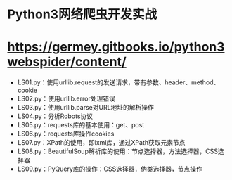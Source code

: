 # Python3网络爬虫开发实战
# https://germey.gitbooks.io/python3webspider/content/
<ul>
<li>LS01.py：使用urllib.request的发送请求，带有参数、header、method、cookie</li>
<li>LS02.py：使用urllib.error处理错误</li>
<li>LS03.py：使用urllib.parse对URL地址的解析操作</li>
<li>LS04.py：分析Robots协议</li>
<li>LS05.py：requests库的基本使用：get、post</li>
<li>LS06.py：requests库操作cookies</li>
<li>LS07.py：XPath的使用，即lxml库，通过XPath获取元素节点</li>
<li>LS08.py：BeautifulSoup解析库的使用：节点选择器，方法选择器，CSS选择器</li>
<li>LS09.py：PyQuery库的操作：CSS选择器，伪类选择器，节点操作</li>
</ul>
